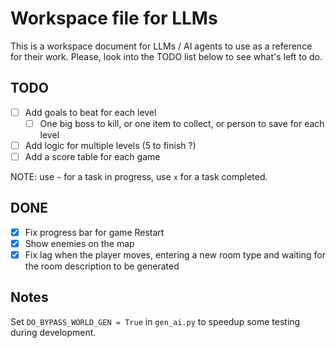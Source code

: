 # Workspace file for LLMs

This is a workspace document for LLMs / AI agents to use as a reference for their work.
Please, look into the TODO list below to see what's left to do.

## TODO
- [ ] Add goals to beat for each level
  - [ ] One big boss to kill, or one item to collect, or person to save for each level
- [ ] Add logic for multiple levels (5 to finish ?)
- [ ] Add a score table for each game

NOTE: use `~` for a task in progress, use `x` for a task completed.

## DONE
- [x] Fix progress bar for game Restart
- [x] Show enemies on the map
- [x] Fix lag when the player moves, entering a new room type and waiting for the room description to be generated

## Notes

Set `DO_BYPASS_WORLD_GEN = True` in `gen_ai.py` to speedup some testing during development.
